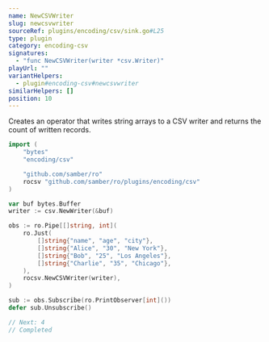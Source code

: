 ```yaml
---
name: NewCSVWriter
slug: newcsvwriter
sourceRef: plugins/encoding/csv/sink.go#L25
type: plugin
category: encoding-csv
signatures:
  - "func NewCSVWriter(writer *csv.Writer)"
playUrl: ""
variantHelpers:
  - plugin#encoding-csv#newcsvwriter
similarHelpers: []
position: 10
---
```


Creates an operator that writes string arrays to a CSV writer and returns the count of written records.

```go
import (
    "bytes"
    "encoding/csv"

    "github.com/samber/ro"
    rocsv "github.com/samber/ro/plugins/encoding/csv"
)

var buf bytes.Buffer
writer := csv.NewWriter(&buf)

obs := ro.Pipe[[]string, int](
    ro.Just(
        []string{"name", "age", "city"},
        []string{"Alice", "30", "New York"},
        []string{"Bob", "25", "Los Angeles"},
        []string{"Charlie", "35", "Chicago"},
    ),
    rocsv.NewCSVWriter(writer),
)

sub := obs.Subscribe(ro.PrintObserver[int]())
defer sub.Unsubscribe()

// Next: 4
// Completed
```